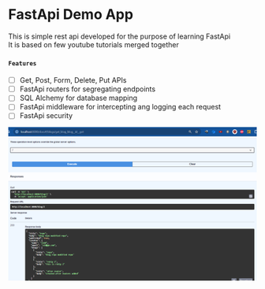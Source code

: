 # FastApi Demo App
This is simple rest api developed for the purpose of learning FastApi  
It is based on few youtube tutorials merged together

#### `Features`
* [ ] Get, Post, Form, Delete, Put APIs
* [ ] FastApi routers for segregating endpoints
* [ ] SQL Alchemy for database mapping
* [ ] FastApi middleware for intercepting ang logging each request
* [ ] FastApi security
  
![](https://github.com/getmlcode/fast-api-demo-app/blob/master/swagger%20ss2.png)
